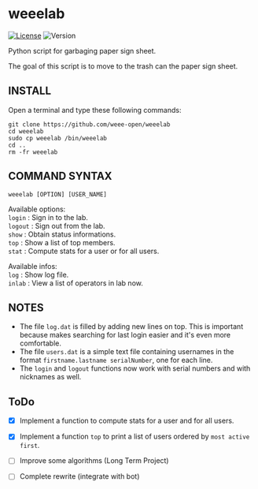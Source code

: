 # weeelab
[![License](http://img.shields.io/:license-GPL3.0-blue.svg)](http://www.gnu.org/licenses/gpl-3.0.html)
![Version](https://img.shields.io/badge/version-1.4-yellow.svg)

Python script for garbaging paper sign sheet.

The goal of this script is to move to the trash can the paper sign sheet.

## INSTALL
Open a terminal and type these following commands:

    git clone https://github.com/weee-open/weeelab
    cd weeelab
    sudo cp weeelab /bin/weeelab
    cd ..
    rm -fr weeelab

## COMMAND SYNTAX
`weeelab [OPTION] [USER_NAME]`

Available options:  
  `login`  : Sign in to the lab.  
  `logout` : Sign out from the lab.  
  `show`   : Obtain status informations.  
  `top`    : Show a list of top members.  
  `stat`   : Compute stats for a user or for all users.  
  
  Available infos:  
      `log` : Show log file.  
    `inlab` : View a list of operators in lab now.  

## NOTES
- The file `log.dat` is filled by adding new lines on top.
This is important because makes searching for last login easier and it's even more comfortable.
- The file `users.dat` is a simple text file containing usernames in the format
`firstname.lastname serialNumber`, one for each line.
- The `login` and `logout` functions now work with serial numbers and
with nicknames as well.

## ToDo
- [x] Implement a function to compute stats for a user and for all users.
- [x] Implement a function `top` to print a list of users ordered by `most active first`.
- [ ] Improve some algorithms (Long Term Project)
- [ ] Complete rewrite (integrate with bot)

